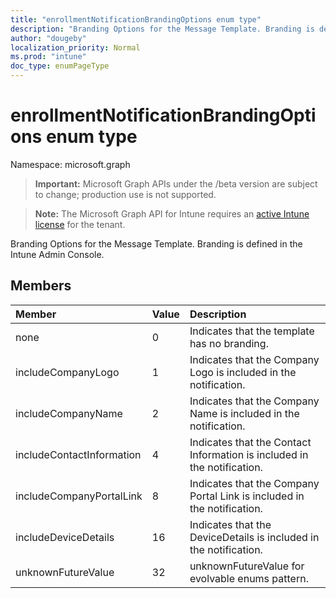 ```yaml
---
title: "enrollmentNotificationBrandingOptions enum type"
description: "Branding Options for the Message Template. Branding is defined in the Intune Admin Console."
author: "dougeby"
localization_priority: Normal
ms.prod: "intune"
doc_type: enumPageType
---
```


# enrollmentNotificationBrandingOptions enum type

Namespace: microsoft.graph

> **Important:** Microsoft Graph APIs under the /beta version are subject to change; production use is not supported.

> **Note:** The Microsoft Graph API for Intune requires an [active Intune license](https://go.microsoft.com/fwlink/?linkid=839381) for the tenant.

Branding Options for the Message Template. Branding is defined in the Intune Admin Console.

## Members
|Member|Value|Description|
|:---|:---|:---|
|none|0|Indicates that the template has no branding.|
|includeCompanyLogo|1|Indicates that the Company Logo is included in the notification.|
|includeCompanyName|2|Indicates that the Company Name is included in the notification.|
|includeContactInformation|4|Indicates that the Contact Information is included in the notification.|
|includeCompanyPortalLink|8|Indicates that the Company Portal Link is included in the notification.|
|includeDeviceDetails|16|Indicates that the DeviceDetails is included in the notification.|
|unknownFutureValue|32|unknownFutureValue for evolvable enums pattern.|






